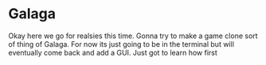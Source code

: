 # Galaga
Okay here we go for realsies this time. Gonna try to make a game clone sort of thing of Galaga.
For now its just going to be in the terminal but will eventually come back and add a GUI. 
Just got to learn how first
